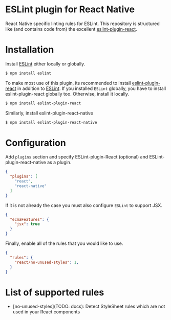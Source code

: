 
ESLint plugin for React Native
==============================

React Native specific linting rules for ESLint. This repository is structured like  (and contains code from) the excellent [eslint-plugin-react](http://github.com/yannickcr/eslint-plugin-react). 

# Installation

Install [ESLint](https://www.github.com/eslint/eslint) either locally or globally.

```sh
$ npm install eslint
```

To make most use of this plugin, its recommended to install [eslint-plugin-react](http://github.com/yannickcr/eslint-plugin-react) in addition to [ESLint](https://www.github.com/eslint/eslint). If you installed `ESLint` globally, you have to install eslint-plugin-react globally too. Otherwise, install it locally.

```sh
$ npm install eslint-plugin-react
```

Similarly, install eslint-plugin-react-native


```sh
$ npm install eslint-plugin-react-native
```

# Configuration

Add `plugins` section and specify ESLint-plugin-React (optional) and ESLint-plugin-react-native as a plugin.

```json
{
  "plugins": [
    "react",
    "react-native"
  ]
}
```

If it is not already the case you must also configure `ESLint` to support JSX.

```json
{
  "ecmaFeatures": {
    "jsx": true
  }
}
```

Finally, enable all of the rules that you would like to use.

```json
{
  "rules": {
    "react/no-unused-styles": 1,
  }
}
```

# List of supported rules

* [no-unused-styles](TODO: docs): Detect StyleSheet rules which are not used in your React components

